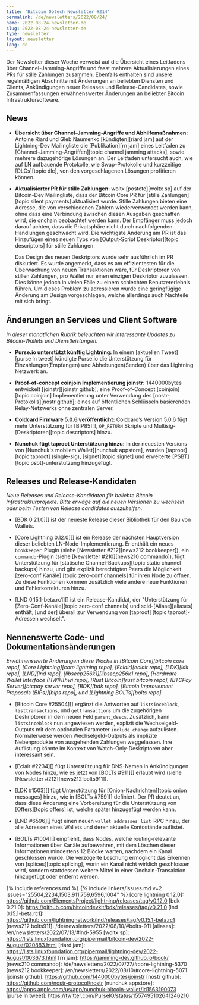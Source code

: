 ```yaml
---
title: 'Bitcoin Optech Newsletter #214'
permalink: /de/newsletters/2022/08/24/
name: 2022-08-24-newsletter-de
slug: 2022-08-24-newsletter-de
type: newsletter
layout: newsletter
lang: de
---
```

Der Newsletter dieser Woche verweist auf die Übersicht eines Leitfadens über
Channel-Jamming-Angriffe und fasst mehrere Aktualisierungen eines PRs für stille
Zahlungen zusammen. Ebenfalls enthalten sind unsere regelmäßigen Abschnitte mit
Änderungen an beliebten Diensten und Clients, Ankündigungen neuer Releases und
Release-Candidates, sowie Zusammenfassungen erwähnenswerter Änderungen an
beliebter Bitcoin Infrastruktursoftware.

## News

- **Übersicht über Channel-Jamming-Angriffe und Abhilfemaßnahmen:** Antoine
  Riard und Gleb Naumenko [kündigten][riard jam] auf der Lightning-Dev
  Mailingliste die [Publikation][rn jam] eines Leitfaden zu
  [Channel-Jamming-Angriffen][topic channel jamming attacks], sowie mehrere
  dazugehörige Lösungen an. Der Leitfaden untersucht auch, wie auf LN aufbauende
  Protokolle, wie Swap-Protokolle und kurzzeitige [DLCs][topic dlc], von den
  vorgeschlagenen Lösungen profitieren können.

- **Aktualisierter PR für stille Zahlungen:** woltx [postete][woltx sp] auf der
  Bitcoin-Dev Mailingliste, dass der Bitcoin Core PR für [stille Zahlungen]
  [topic silent payments] aktualisiert wurde. Stille Zahlungen
  bieten eine Adresse, die von verschiedenen Zahlern wiederverwendet werden
  kann, ohne dass eine Verbindung zwischen diesen Ausgaben geschaffen wird, die
  onchain beobachtet werden kann. Der Empfänger muss jedoch darauf achten, dass
  die Privatsphäre nicht durch nachfolgenden Handlungen geschwächt wird. Die
  wichtigste Änderung am PR ist das Hinzufügen eines neuen Typs von
  [Output-Script Deskriptor][topic descriptors] für stille Zahlungen.

    Das Design des neuen Deskriptors wurde sehr ausführlich im PR
    diskutiert. Es wurde angemerkt, dass es am effizientesten für die
    Überwachung von neuen Transaktionen wäre, für Deskriptoren von stillen
    Zahlungen, pro Wallet nur einen einzigen Deskriptor zuzulassen. Dies könne
    jedoch in vielen Fälle zu einem schlechten Benutzererlebnis führen. Um
    dieses Problem zu adressieren wurde eine geringfügige Änderung am Design
    vorgeschlagen, welche allerdings auch Nachteile mit sich bringt.

## Änderungen an Services und Client Software
*In dieser monatlichen Rubrik beleuchten wir interessante Updates zu
Bitcoin-Wallets und Dienstleistungen.*

- **Purse.io unterstützt künftig Lightning:**
  In einem [aktuellen Tweet][purse ln tweet] kündigte Purse.io die Unterstützung
  für Einzahlungen(Empfangen) und Abhebungen(Senden) über das Lightning Netzwerk
  an.

- **Proof-of-concept coinjoin Implementierung joinstr:**
  1440000bytes entwickelt [joinstr][joinstr github], eine Proof-of-Concept
  [coinjoin][topic coinjoin] Implementierung unter Verwendung des
  [nostr-Protokolls][nostr github]; eines auf öffentlichen Schlüsseln
  basierenden Relay-Netzwerks ohne zentralen Server.

- **Coldcard Firmware 5.0.6 veröffentlicht:**
  Coldcard’s Version 5.0.6 fügt mehr Unterstützung für [BIP85][], `OP_RETURN`
  Skripte und Multisig-[Deskriptoren][topic descriptors] hinzu.

- **Nunchuk fügt taproot Unterstützung hinzu:**
  In der neuesten Versions von [Nunchuk's mobilem Wallet][nunchuk appstore],
  wurden [taproot][topic taproot] (single-sig), [signet][topic signet] und
  erweiterte [PSBT][topic psbt]-unterstützung hinzugefügt.

## Releases und Release-Kandidaten

*Neue Releases und Release-Kandidaten für beliebte Bitcoin
Infrastrukturprojekte. Bitte erwäge auf die neuen Versionen
zu wechseln oder beim Testen von Release candidates auszuhelfen.*

- [BDK 0.21.0][] ist der neueste Release dieser Bibliothek für den Bau von
  Wallets.

- [Core Lightning 0.12.0][] ist ein Release der nächsten Hauptversion dieser
  beliebten LN-Node-Implementierung. Er enthält ein neues `bookkeeper`-Plugin
  (siehe [Newsletter #212][news212 bookkeeper]), ein `commando`-Plugin
  (siehe [Newsletter #210][news210 commando]), fügt Unterstützung für
  [statische Channel-Backups][topic static channel backups] hinzu, und gibt
  explizit berechtigten Peers die Möglichkeit [zero-conf Kanäle]
  [topic zero-conf channels] für ihren Node zu öffnen. Zu diese Funktionen
  kommen zusätzlich viele andere neue Funktionen und Fehlerkorrekturen hinzu.

- [LND 0.15.1-beta.rc1][] ist ein Release-Kandidat, der "Unterstützung
  für [Zero-Conf-Kanäle][topic zero-conf channels] und scid-[Aliase][aliases]
  enthält, [und der] überall zur Verwendung von [taproot]
  [topic taproot]-Adressen wechselt".

## Nennenswerte Code- und Dokumentationsänderungen

*Erwähnenswerte Änderungen diese Woche in [Bitcoin Core][bitcoin core repo],
[Core Lightning][core lightning repo], [Eclair][eclair repo], [LDK][ldk repo],
[LND][lnd repo], [libsecp256k1][libsecp256k1 repo], [Hardware Wallet
Interface (HWI)][hwi repo], [Rust Bitcoin][rust bitcoin repo], [BTCPay
Server][btcpay server repo], [BDK][bdk repo], [Bitcoin Improvement
Proposals (BIPs)][bips repo], und [Lightning BOLTs][bolts repo].*

- [Bitcoin Core #25504][] ergänzt die Antworten auf `listsinceblock`,
  `listtransactions`, und `gettransactions` um die zugehörigen
  Deskriptoren in dem neuen Feld `parent_descs`. Zusätzlich, kann
  `listsinceblock` nun angewiesen werden, explizit die Wechselgeld-Outputs mit
  dem optionalen Parameter `include_change` aufzulisten. Normalerweise werden
  Wechselgeld-Outputs als implizite Nebenprodukte von ausgehenden Zahlungen
  weggelassen. Ihre Auflistung könnte im Kontext von Watch-Only-Deskriptoren
  aber interessant sein.

- [Eclair #2234][] fügt Unterstützung für DNS-Namen in Ankündigungen von Nodes
  hinzu, wie es jetzt von [BOLTs #911][] erlaubt wird (siehe [Newsletter
  #212][news212 bolts911]).

- [LDK #1503][] fügt Unterstützung für [Onion-Nachrichten][topic onion messages]
  hinzu, wie in [BOLTs #759][] definiert. Der PR deutet an, dass diese Änderung
  eine Vorbereitung für die Unterstützung von [Offers][topic offers] ist, welche
  später hinzugefügt werden kann.

- [LND #6596][] fügt einen neuen `wallet addresses list`-RPC hinzu, der alle
  Adressen eines Wallets und deren aktuelle Kontostände auflistet.

- [BOLTs #1004][] empfiehlt, dass Nodes, welche routing-relevante Informationen
  über Kanäle aufbewahren, mit dem Löschen dieser Informationen mindestens 12
  Blöcke warten, nachdem ein Kanal geschlossen wurde. Die verzögerte Löschung
  ermöglicht das Erkennen von [splices][topic splicing], worin ein Kanal nicht
  wirklich geschlossen wird, sondern stattdessen weitere Mittel in einer
  Onchain-Transaktion hinzugefügt oder entfernt werden.

{% include references.md %}
{% include linkers/issues.md v=2 issues="25504,2234,1503,911,759,6596,1004" %}
[core lightning 0.12.0]: https://github.com/ElementsProject/lightning/releases/tag/v0.12.0
[bdk 0.21.0]: https://github.com/bitcoindevkit/bdk/releases/tag/v0.21.0
[lnd 0.15.1-beta.rc1]: https://github.com/lightningnetwork/lnd/releases/tag/v0.15.1-beta.rc1
[news212 bolts911]: /de/newsletters/2022/08/10/#bolts-911
[aliases]: /en/newsletters/2022/07/13/#lnd-5955
[woltx sp]: https://lists.linuxfoundation.org/pipermail/bitcoin-dev/2022-August/020883.html
[riard jam]: https://lists.linuxfoundation.org/pipermail/lightning-dev/2022-August/003673.html
[rn jam]: https://jamming-dev.github.io/book/
[news210 commando]: /de/newsletters/2022/07/27/#core-lightning-5370
[news212 bookkeeper]: /en/newsletters/2022/08/10/#core-lightning-5071
[joinstr github]: https://github.com/1440000bytes/joinstr
[nostr github]: https://github.com/nostr-protocol/nostr
[nunchuk appstore]: https://apps.apple.com/us/app/nunchuk-bitcoin-wallet/id1563190073
[purse ln tweet]: https://twitter.com/PurseIO/status/1557495102641246210
